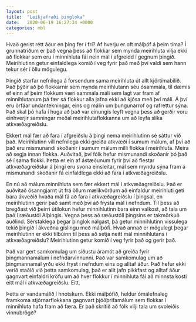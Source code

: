 ```yaml
---
layout: post
title:  "Leikjafræði þingloka"
date:   2020-06-19 16:27:34 +0000
categories: mbl
---
```

Hvað gerist rétt áður en þing fer í frí? Af hverju er oft málþóf á þeim tíma? Í grunnatriðum er það vegna þess að flokkar sem mynda meirihluta vilja ekki að flokkar sem eru í minnihluta fái nein mál í afgreidd í gegnum þingið. Meirihlutinn getur einfaldlega komið í veg fyrir það með því valdi sem hann tekur sér í öllu mögulegu. 

Þingið starfar nefnilega á forsendum sama meirihluta út allt kjörtímabilið. Það þýðir að þó flokkarnir sem mynda meirihlutann séu ósammála, til dæmis ef einn af þeim flokkum væri sammála máli sem lagt var fram af minnihlutanum þá fær sá flokkur alla jafna ekki að kjósa með því máli. Á því eru örfáar undantekningar, eins og málin um þungunarrof og rafrettur sýna. Það skal þó hafa í huga að það var einungis leyft vegna þess að gerðir voru einhverjir samningar meðal meirihlutaflokkanna um að leyfa slíka atkvæðagreiðslu.

Ekkert mál fær að fara í afgreiðslu á þingi nema meirihlutinn sé sáttur við það. Meirihlutinn vill nefnilega ekki greiða atkvæði í sumum málum, af því að það eru mismunandi skoðanir í sumum málum milli flokka í meirihluta. Meira að segja innan flokka. Auðvitað, því fólk hefur mismunandi skoðanir þó það sé í sama flokki. Þetta er ein af ástæðunum fyrir því að flestar atkvæðagreiðslur á þingi eru svona einsleitar, mál sem myndu sýna fram á mismunandi skoðanir fá einfaldlega ekki að fara í atkvæðagreiðslu.

En nú að málum minnihluta sem fær ekkert mál í atkvæðagreiðslu. Það er auðvitað ósanngjarnt út frá öllum mælikvörðum að einfaldur meirihluti geti bara ákveðið hvaða mál fá að fara í atkvæðagreiðslu í þingsal, en meirihlutinn gerir það samt með því að frysta mál í nefndum. Til þess að bregðast við þeirri útilokun hefur minnihlutinn bara einn valkost, að tala um það í ræðustól Alþingis. Vegna þess að ræðustóll þingsins er takmörkuð auðlind. Sérstaklega þegar þinglok nálgast, þá getur minnihlutinn vissulega tekið þingið í ákveðna gíslingu með málþófi. Hvað annað er mögulegt þegar meirihlutinn er ekki tilbúinn til þess að setja neitt mál minnihlutans í atkvæðagreiðslu? Meirihlutinn getur komið í veg fyrir það og gerir það. 

Það var gert samkomulag um síðustu áramót að greiða fyrir þingmannamálum í nefndarvinnunni. Það var samkomulag um að þingmannamál yrðu ekki fryst í nefndum eins og alltaf áður. Það hefur ekki verið staðið við þetta samkomulag, það er allt jafn pikkfast og alltaf áður gagnvart einfaldri kröfu um að hver flokkur í minnihluta fái að minnsta kosti eitt mál í atkvæðagreiðslu. Eitt.

Þetta er vandamálið í hnotskurn. Ekki málþófið, heldur ómálefnaleg framkoma stjórnarflokkana gagnvart þjóðþrifamálum sem flokkar í minnihluta hafa fram að færa. Er það skrítið að fólk vilji tala um svoleiðis vinnubrögð?
